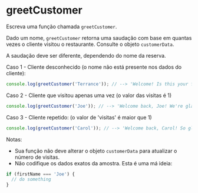 # greetCustomer

Escreva uma função chamada `greetCustomer`.

Dado um nome, `greetCustomer` retorna uma saudação com base em quantas vezes o
cliente visitou o restaurante. Consulte o objeto `customerData`.

A saudação deve ser diferente, dependendo do nome da reserva.

Caso 1 - Cliente desconhecido \(o nome não está presente nos dados do cliente\):

```javascript
console.log(greetCustomer('Terrance')); // --> 'Welcome! Is this your first time?'
```

Caso 2 - Cliente que visitou apenas uma vez \(o valor das visitas é 1\)

```javascript
console.log(greetCustomer('Joe')); // --> 'Welcome back, Joe! We're glad you liked us the first time!'
```

Caso 3 - Cliente repetido: \(o valor de 'visitas' é maior que 1\)

```javascript
console.log(greetCustomer('Carol')); // --> 'Welcome back, Carol! So glad to see you again!'
```

Notas:

* Sua função não deve alterar o objeto `customerData` para atualizar o número de
  visitas.
* Não codifique os dados exatos da amostra. Esta é uma má ideia:

```javascript
if (firstName === 'Joe') {
  // do something
}
```
